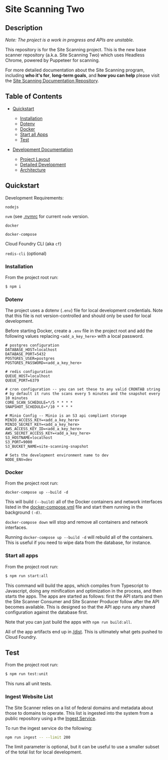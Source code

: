 # Site Scanning Two 

## Description
_Note: The project is a work in progress and APIs are unstable._

This repository is for the Site Scanning project. This is the new base scanner repository (a.k.a. Site Scanning Two) which uses Headless Chrome, powered by Puppeteer for scanning. 

For more detailed documentation about the Site Scanning program, including **who it's for**, **long-term goals**, and **how you can help** please visit the [Site Scanning Documentation Repository](https://github.com/18F/site-scanning-documentation).


## Table of Contents

* [Quickstart](#quickstart)
    * [Installation](#Installation)
    * [Dotenv](#Dotenv)
    * [Docker](#Docker)
    * [Start all Apps](#start-all-apps)
    * [Test](#test)

* [Development Documentation](./docs)
    * [Project Layout](./docs/layout.md)
    * [Detailed Development](./docs/development.md)
    * [Architecture](./docs/architecture/README.md)


## Quickstart

Development Requirements:

`nodejs`

`nvm` (see [.nvmrc](./.nvmrc) for current `node` version.

`docker`

`docker-compose`

Cloud Foundry CLI (aka `cf`)

`redis-cli` (optional)

### Installation
From the project root run:

```bash
$ npm i
```

### Dotenv
The project uses a dotenv (`.env`) file for local development credentials. Note that this file is not version-controlled and should only be used for local development.

Before starting Docker, create a `.env` file in the project root and add the following values replacing `<add_a_key_here>` with a local password. 

```
# postgres configuration
DATABASE_HOST=localhost
DATABASE_PORT=5432
POSTGRES_USER=postgres
POSTGRES_PASSWORD=<add_a_key_here>

# redis configuration
QUEUE_HOST=localhost
QUEUE_PORT=6379

# cron configuration -- you can set these to any valid CRONTAB string
# by default it runs the scans every 5 minutes and the snapshot every 10 minutes
CORE_SCAN_SCHEDULE=*/5 * * * *
SNAPSHOT_SCHEDULE=*/10 * * * *

# Minio Config -- Minio is an S3 api compliant storage
MINIO_ACCESS_KEY=<add_a_key_here>
MINIO_SECRET_KEY=<add_a_key_here>
AWS_ACCESS_KEY_ID=<add_a_key_here>
AWS_SECRET_ACCESS_KEY=<add_a_key_here>
S3_HOSTNAME=localhost
S3_PORT=9000
S3_BUCKET_NAME=site-scanning-snapshot

# Sets the development environment name to dev
NODE_ENV=dev
```


### Docker
From the project root run:

```
docker-compose up --build -d
```

This will build `(--build)` all of the Docker containers and network interfaces listed in the [docker-compose.yml](`docker-compose.yml`) file and start them running in the background `(-d)`. 

`docker-compose down` will stop and remove all containers and network interfaces. 

Running `docker-compose up --build -d` will rebuild all of the containers. This is useful if you need to wipe data from the 
database, for instance. 

### Start all apps
From the project root run:

```bash
$ npm run start:all
```

This command will build the apps, which compiles from Typescript to Javascript, doing any minification and optimization in the process, and then starts the apps. The apps are started as follows: first the API starts and then the Site Scanner Consumer and Site Scanner Producer follow after the API becomes available. This is designed so that the API app runs any shared configuration against the database first. 

Note that you can just build the apps with `npm run build:all`. 

All of the app artifacts end up in [/dist](dist). This is ultimately what gets pushed to Cloud Foundry.

## Test
From the project root run:

```bash
$ npm run test:unit
```
This runs all unit tests. 

### Ingest Website List

The Site Scanner relies on a list of federal domains and metadata about those to domains to operate. 
This list is ingested into the system from a public repository using a the [Ingest Service](libs/ingest).

To run the ingest service do the following: 

```bash
npm run ingest -- --limit 200
```

The limit parameter is optional, but it can be useful to use a smaller subset of the total list for local development.

